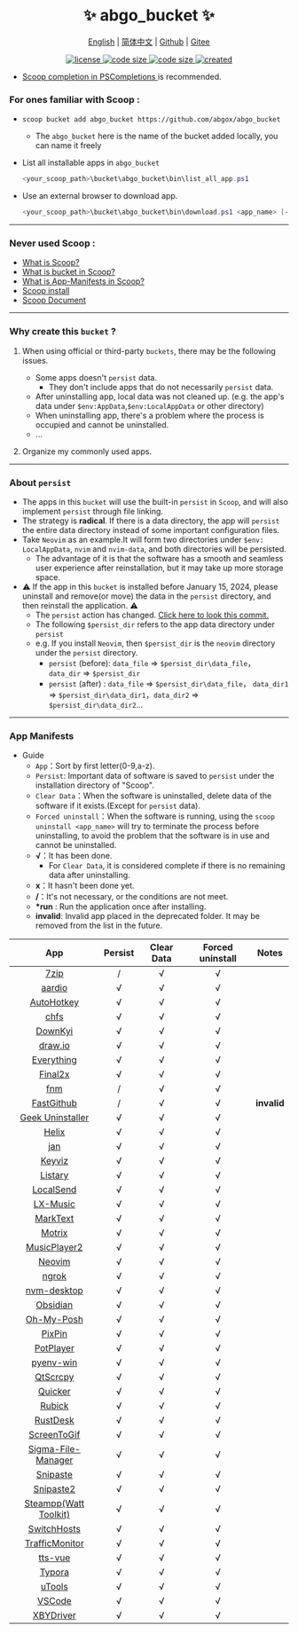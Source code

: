<p align="center">
    <h1 align="center">✨ abgo_bucket ✨</h1>
</p>

<p align="center">
    <a href="README.md">English</a> |
    <a href="README-CN.md">简体中文</a> |
    <a href="https://github.com/abgox/abgo_bucket">Github</a> |
    <a href="https://gitee.com/abgox/abgo_bucket">Gitee</a>
</p>

<p align="center">
    <a href="https://github.com/abgox/abgo_bucket/blob/main/LICENSE">
        <img src="https://img.shields.io/github/license/abgox/abgo_bucket" alt="license" />
    </a>
    <a href="https://img.shields.io/github/languages/code-size/abgox/abgo_bucket.svg">
        <img src="https://img.shields.io/github/languages/code-size/abgox/abgo_bucket.svg" alt="code size" />
    </a>
    <a href="https://img.shields.io/github/repo-size/abgox/abgo_bucket.svg">
        <img src="https://img.shields.io/github/repo-size/abgox/abgo_bucket.svg" alt="code size" />
    </a>
    <a href="https://github.com/abgox/abgo_bucket">
        <img src="https://img.shields.io/badge/created-2023--6--1-blue" alt="created" />
    </a>
</p>

-   [Scoop completion in PSCompletions ](https://github.com/abgox/PSCompletions "PSCompletions")is recommended.

### For ones familiar with Scoop :

-   `scoop bucket add abgo_bucket https://github.com/abgox/abgo_bucket`

    -   The `abgo_bucket` here is the name of the bucket added locally, you can name it freely

-   List all installable apps in `abgo_bucket`

    ```powershell
    <your_scoop_path>\bucket\abgo_bucket\bin\list_all_app.ps1
    ```

-   Use an external browser to download app.

    ```powershell
    <your_scoop_path>\bucket\abgo_bucket\bin\download.ps1 <app_name> [-isUpdate]
    ```

---

### Never used Scoop :

-   [What is Scoop?](https://github.com/ScoopInstaller/Scoop)
-   [What is bucket in Scoop?](https://github.com/ScoopInstaller/Scoop/wiki/Buckets)
-   [What is App-Manifests in Scoop?](https://github.com/ScoopInstaller/Scoop/wiki/App-Manifests)
-   [Scoop install](https://github.com/ScoopInstaller/Install)
-   [Scoop Document](https://github.com/ScoopInstaller/Scoop/wiki)

---

### Why create this `bucket` ?

1. When using official or third-party `buckets`, there may be the following issues.

    - Some apps doesn't `persist` data.
        - They don't include apps that do not necessarily `persist` data.
    - After uninstalling app, local data was not cleaned up. (e.g. the app's data under `$env:AppData`,`$env:LocalAppData` or other directory)
    - When uninstalling app, there's a problem where the process is occupied and cannot be uninstalled.
    - ...

2. Organize my commonly used apps.

---

### About `persist`

-   The apps in this `bucket` will use the built-in `persist` in `Scoop`, and will also implement `persist` through file linking.
-   The strategy is **radical**. If there is a data directory, the app will `persist` the entire data directory instead of some important configuration files.
-   Take `Neovim` as an example.It will form two directories under `$env: LocalAppData`, `nvim` and `nvim-data`, and both directories will be persisted.
    -   The advantage of it is that the software has a smooth and seamless user experience after reinstallation, but it may take up more storage space.
-   ⚠︎ If the app in this `bucket` is installed before January 15, 2024, please uninstall and remove(or move) the data in the `persist` directory, and then reinstall the application. ⚠︎
    -   The `persist` action has changed. [Click here to look this commit.](https://github.com/abgox/abgo_bucket/commit/3b65bc2fe6f836028e0b7bde9bce4de586550eb9)
    -   The following `$persist_dir` refers to the app data directory under `persist`
    -   e.g. If you install `Neovim`, then `$persist_dir` is the `neovim` directory under the `persist` directory.
        -   `persist` (before): `data_file` => `$persist_dir\data_file`， `data_dir` => `$persist_dir`
        -   `persist` (after) : `data_file` => `$persist_dir\data_file`， `data_dir1` => `$persist_dir\data_dir1`，`data_dir2` => `$persist_dir\data_dir2`...

---

### App Manifests

-   Guide
    -   `App`：Sort by first letter(0-9,a-z).
    -   `Persist`: Important data of software is saved to `persist` under the installation directory of "Scoop".
    -   `Clear Data`：When the software is uninstalled, delete data of the software if it exists.(Except for `persist` data).
    -   `Forced uninstall`：When the software is running, using the `scoop uninstall <app_name>` will try to terminate the process before uninstalling, to avoid the problem that the software is in use and cannot be uninstalled.
    -   **√**：It has been done.
        -   For `Clear Data`, it is considered complete if there is no remaining data after uninstalling.
    -   **x**：It hasn't been done yet.
    -   **/**：It's not necessary, or the conditions are not meet.
    -   **\*run** : Run the application once after installing.
    -   **invalid**: Invalid app placed in the deprecated folder. It may be removed from the list in the future.

|                                     App                                     | Persist | Clear Data | Forced uninstall | Notes       |
| :-------------------------------------------------------------------------: | :-----: | :--------: | :--------------: | ----------- |
|                          [7zip](https://7-zip.org)                          |    /    |     √      |        √         |             |
|                        [aardio](https://aardio.com)                         |    √    |     √      |        √         |             |
|                    [AutoHotkey](https://autohotkey.com)                     |    √    |     √      |        √         |             |
|                        [chfs](http://iscute.cn/chfs)                        |    √    |     √      |        √         |             |
|               [DownKyi](https://leiurayer.github.io/downkyi)                |    √    |     √      |        √         |             |
|                     [draw.io](https://www.diagrams.net)                     |    √    |     √      |        √         |             |
|                   [Everything](https://www.voidtools.com)                   |    √    |     √      |        √         |             |
|                    [Final2x](https://final2x.tohru.top)                     |    √    |     √      |        √         |             |
|                    [fnm](https://github.com/Schniz/fnm)                     |    /    |     √      |        √         |             |
|           [FastGithub](https://github.com/dotnetcore/FastGithub)            |    /    |     √      |        √         | **invalid** |
|               [Geek Uninstaller](https://geekuninstaller.com)               |    √    |     √      |        √         |             |
|                      [Helix](https://helix-editor.com)                      |    √    |     √      |        √         |             |
|                            [jan](https://jan.ai)                            |    √    |     √      |        √         |             |
|                [Keyviz](https://mularahul.github.io/keyviz)                 |    √    |     √      |        √         |             |
|                     [Listary](https://www.listary.com)                      |    √    |     √      |        √         |             |
|                     [LocalSend](https://localsend.org)                      |    √    |     √      |        √         |             |
|                    [LX-Music](https://docs.lxmusic.top)                     |    √    |     √      |        √         |             |
|                     [MarkText](https://www.marktext.cc)                     |    √    |     √      |        √         |             |
|                        [Motrix](https://motrix.app)                         |    √    |     √      |        √         |             |
|        [MusicPlayer2](https://github.com/zhongyang219/MusicPlayer2)         |    √    |     √      |        √         |             |
|                         [Neovim](https://neovim.io)                         |    √    |     √      |        √         |             |
|                         [ngrok](https://ngrok.com)                          |    √    |     √      |        √         |             |
|            [nvm-desktop](https://github.com/1111mp/nvm-desktop)             |    √    |     √      |        √         |             |
|                       [Obsidian](https://obsidian.md)                       |    √    |     √      |        √         |             |
|                     [Oh-My-Posh](https://ohmyposh.dev)                      |    √    |     √      |        √         |             |
|                       [PixPin](https://pixpinapp.com)                       |    √    |     √      |        √         |             |
|                   [PotPlayer](https://potplayer.daum.net)                   |    √    |     √      |        √         |             |
|             [pyenv-win](https://github.com/pyenv-win/pyenv-win)             |    √    |     √      |        √         |             |
|              [QtScrcpy](https://github.com/barry-ran/QtScrcpy)              |    √    |     √      |        √         |             |
|                      [Quicker](https://getquicker.net)                      |    √    |     √      |        √         |             |
|              [Rubick](https://github.com/rubickCenter/rubick)               |    √    |     √      |        √         |             |
|              [RustDesk](https://github.com/rustdesk/rustdesk)               |    √    |     √      |        √         |             |
|         [ScreenToGif](https://github.com/NickeManarin/ScreenToGif)          |    √    |     √      |        √         |             |
| [Sigma-File-Manager](https://github.com/aleksey-hoffman/sigma-file-manager) |    √    |     √      |        √         |             |
|                    [Snipaste](https://www.snipaste.com)                     |    √    |     √      |        √         |             |
|                    [Snipaste2](https://www.snipaste.com)                    |    √    |     √      |        √         |             |
|                [Steampp(Watt Toolkit)](https://steampp.net)                 |    √    |     √      |        √         |             |
|                [SwitchHosts](https://switchhosts.vercel.app)                |    √    |     √      |        √         |             |
|      [TrafficMonitor](https://github.com/zhongyang219/TrafficMonitor)       |    √    |     √      |        √         |             |
|                [tts-vue](https://github.com/LokerL/tts-vue)                 |    √    |     √      |        √         |             |
|                         [Typora](https://typora.io)                         |    √    |     √      |        √         |             |
|                          [uTools](https://u.tools)                          |    √    |     √      |        √         |             |
|                   [VSCode](https://code.visualstudio.com)                   |    √    |     √      |        √         |             |
|            [XBYDriver](https://github.com/gaozhangmin/aliyunpan)            |    √    |     √      |        √         |             |
